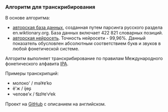 ### Aлгоритм для транскрибирования

В основе алгоритма:

 - [авторская база данных](https://github.com/EugenefedorovPro/wiktionary_rus), созданная путем парсинга русского раздела en.wiktionary.org. База данных включает 422 821 cловарных позиций. 
 - [авторская нейросеть](https://github.com/EugenefedorovPro/word2ipa_rus). Точность нейросети - 99,96%. Данный показатель обусловлен aбсолютным соответствием букв и звуков в любой фонетической системе.

Алгоритм выполняет транскрибирование по правилам Международного фонетического алфавита [IPA](https://tinyurl.com/).

Примеры транскрипций:

- молоко' / məlˠɐˈko
- ё'ж / ijɵʂ  
- челове'к / t͡ɕɪlˠɐˈvʲek

Проект на [GitHub](https://github.com/EugenefedorovPro/word2ipa_rus) c описанием на английском.
